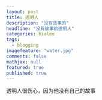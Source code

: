 ```yaml
---
layout: post
title: 透明人
description: "没有故事的"
headline: "没有故事的透明人"
categories: biolee
tags:
  - blogging
imagefeature: "water.jpg"
comments: false
mathjax: null
featured: true
published: true
---
```


透明人很伤心，因为他没有自己的故事
